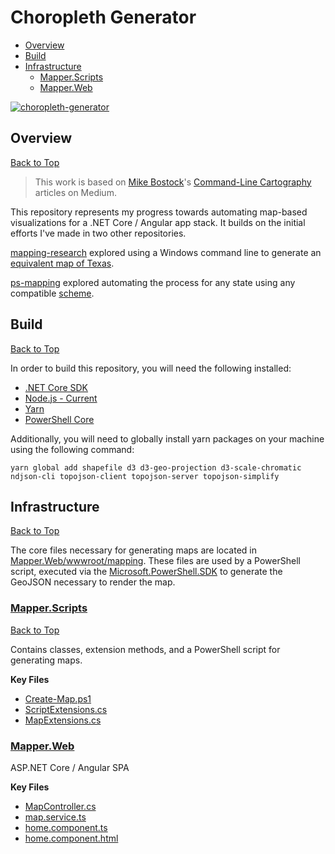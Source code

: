 # Choropleth Generator

* [Overview](#overview)
* [Build](#build)
* [Infrastructure](#infrastructure)
    * [Mapper.Scripts](#mapper.scripts)
    * [Mapper.Web](#mapper.web)

[![choropleth-generator](https://user-images.githubusercontent.com/14102723/68822657-84ece980-065f-11ea-88c7-f8a22eac8e62.gif)](https://user-images.githubusercontent.com/14102723/68822657-84ece980-065f-11ea-88c7-f8a22eac8e62.gif)

## Overview
[Back to Top](#choropleth-generator)

> This work is based on [Mike Bostock](https://github.com/mbostock/)'s [Command-Line Cartography](https://medium.com/@mbostock/command-line-cartography-part-1-897aa8f8ca2c) articles on Medium.

This repository represents my progress towards automating map-based visualizations for a .NET Core / Angular app stack. It builds on the initial efforts I've made in two other repositories.

[mapping-research](https://github.com/JaimeStill/mapping-research) explored using a Windows command line to generate an [equivalent map of Texas](https://github.com/JaimeStill/mapping-research/blob/master/texas/texas-choropleth.md).

[ps-mapping](https://github.com/JaimeStill/ps-mapping) explored automating the process for any state using any compatible [scheme](https://github.com/d3/d3-scale-chromatic).

## Build
[Back to Top](#choropleth-generator)

In order to build this repository, you will need the following installed:

* [.NET Core SDK](https://dotnet.microsoft.com/download)
* [Node.js - Current](https://nodejs.org/en/)
* [Yarn](https://yarnpkg.com/lang/en/)
* [PowerShell Core](https://github.com/PowerShell/PowerShell#get-powershell)

Additionally, you will need to globally install yarn packages on your machine using the following command:

```
yarn global add shapefile d3 d3-geo-projection d3-scale-chromatic ndjson-cli topojson-client topojson-server topojson-simplify
```

## Infrastructure
[Back to Top](#choropleth-generator)

The core files necessary for generating maps are located in [Mapper.Web/wwwroot/mapping](https://github.com/JaimeStill/Mapper/tree/master/Mapper.Web/wwwroot/mapping). These files are used by a PowerShell script, executed via the [Microsoft.PowerShell.SDK](https://github.com/PowerShell/PowerShell/tree/master/src/Microsoft.PowerShell.SDK) to generate the GeoJSON necessary to render the map.

### [Mapper.Scripts](https://github.com/JaimeStill/Mapper/tree/master/Mapper.Scripts)
[Back to Top](#choropleth-generator)

Contains classes, extension methods, and a PowerShell script for generating maps.

**Key Files**  

* [Create-Map.ps1](https://github.com/JaimeStill/Mapper/blob/master/Mapper.Scripts/Scripts/Create-Map.ps1)
* [ScriptExtensions.cs](https://github.com/JaimeStill/Mapper/blob/master/Mapper.Scripts/Extensions/ScriptExtensions.cs)
* [MapExtensions.cs](https://github.com/JaimeStill/Mapper/blob/master/Mapper.Scripts/Extensions/MapExtensions.cs)

### [Mapper.Web](https://github.com/JaimeStill/Mapper/tree/master/Mapper.Web)

<span>ASP.NET</span> Core / Angular SPA

**Key Files**  

* [MapController.cs](https://github.com/JaimeStill/Mapper/blob/master/Mapper.Web/Controllers/MapController.cs)
* [map.service.ts](https://github.com/JaimeStill/Mapper/blob/master/Mapper.Web/ClientApp/src/app/services/map.service.ts)
* [home.component.ts](https://github.com/JaimeStill/Mapper/blob/master/Mapper.Web/ClientApp/src/app/routes/home/home.component.ts)
* [home.component.html](https://github.com/JaimeStill/Mapper/blob/master/Mapper.Web/ClientApp/src/app/routes/home/home.component.html)
